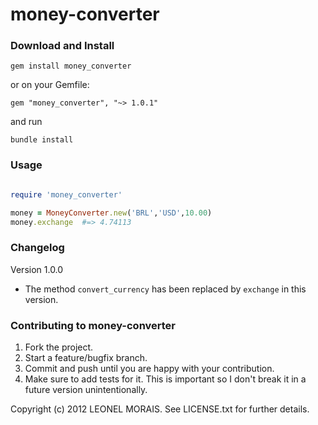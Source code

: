 # money-converter

### Download and Install
```
gem install money_converter
```

or on your Gemfile:
```
gem "money_converter", "~> 1.0.1"
```

and run
```
bundle install
```



### Usage

```ruby

require 'money_converter'

money = MoneyConverter.new('BRL','USD',10.00)
money.exchange  #=> 4.74113

```

### Changelog

Version 1.0.0

* The method ``` convert_currency ``` has been replaced by ``` exchange ``` in this version. 




### Contributing to money-converter
 
1. Fork the project.
2. Start a feature/bugfix branch.
3. Commit and push until you are happy with your contribution.
4. Make sure to add tests for it. This is important so I don't break it in a future version unintentionally.


Copyright (c) 2012 LEONEL MORAIS. See LICENSE.txt for
further details.

